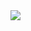 <a href="https://github-readme-stats.vercel.app/api?username=fabian-born&show_icons=true&theme=tokyonight&count_private=true&hide=stars">
  <img align="center" src="https://github-readme-stats.vercel.app/api?username=fabian-born&show_icons=true&theme=tokyonight&count_private=true&hide=stars" />
</a>

<!--
**fabian-born/fabian-born** is a ✨ _special_ ✨ repository because its `README.md` (this file) appears on your GitHub profile.

Here are some ideas to get you started:

- 🔭 I’m currently working on ...
- 🌱 I’m currently learning ...
- 👯 I’m looking to collaborate on ...
- 🤔 I’m looking for help with ...
- 💬 Ask me about ...
- 📫 How to reach me: ...
- 😄 Pronouns: ...
- ⚡ Fun fact: ...
-->

